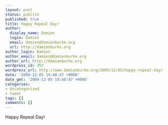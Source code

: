 ```yaml
---
layout: post
status: publish
published: true
title: Happy Repeal Day!
author:
  display_name: Damien
  login: Damien
  email: damien@damienburke.org
  url: http://damienburke.org
author_login: Damien
author_email: damien@damienburke.org
author_url: http://damienburke.org
wordpress_id: 357
wordpress_url: http://www.damienburke.org/2009/12/05/happy-repeal-day/
date: '2009-12-05 14:48:47 +0000'
date_gmt: '2009-12-05 19:48:47 +0000'
categories:
- Uncategorized
- tweet
tags: []
comments: []
---
```

<p>Happy Repeal Day!</p>
